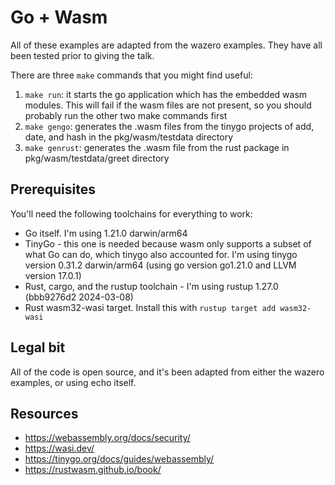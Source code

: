 # Go + Wasm

All of these examples are adapted from the wazero examples. They have all been tested prior to giving the talk.

There are three `make` commands that you might find useful:

1. `make run`: it starts the go application which has the embedded wasm modules. This will fail if the wasm files are not present, so you should probably run the other two make commands first
2. `make gengo`: generates the .wasm files from the tinygo projects of add, date, and hash in the pkg/wasm/testdata directory
3. `make genrust`: generates the .wasm file from the rust package in pkg/wasm/testdata/greet directory

## Prerequisites

You'll need the following toolchains for everything to work:
* Go itself. I'm using 1.21.0 darwin/arm64
* TinyGo - this one is needed because wasm only supports a subset of what Go can do, which tinygo also accounted for. I'm using tinygo version 0.31.2 darwin/arm64 (using go version go1.21.0 and LLVM version 17.0.1)
* Rust, cargo, and the rustup toolchain - I'm using rustup 1.27.0 (bbb9276d2 2024-03-08)
* Rust wasm32-wasi target. Install this with `rustup target add wasm32-wasi`

## Legal bit

All of the code is open source, and it's been adapted from either the wazero examples, or using echo itself.

## Resources

* https://webassembly.org/docs/security/
* https://wasi.dev/
* https://tinygo.org/docs/guides/webassembly/
* https://rustwasm.github.io/book/